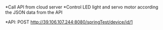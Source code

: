 # 
*Call API from cloud server
*Control LED light and servo motor according the JSON data from the API

*API:
POST http://39.106.107.244:8080/springTest/device/id/1

